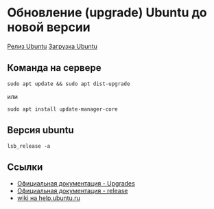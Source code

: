 # Обновление (upgrade) Ubuntu до новой версии

[Релиз Ubuntu](https://wiki.ubuntu.com/BionicBeaver/ReleaseNotes?)
[Загрузка Ubuntu](https://ubuntu.com/download/server)

## Команда на сервере
```
sudo apt update && sudo apt dist-upgrade
```
или
```
sudo apt install update-manager-core
```

## Версия ubuntu
```
lsb_release -a
```

## Ссылки
- [Официальная документация - Upgrades](https://help.ubuntu.com/community/Upgrades)
- [Официальная документация - release](https://help.ubuntu.com/community/CheckingYourUbuntuVersion)
- [wiki на help.ubuntu.ru](https://help.ubuntu.ru/wiki/%D1%80%D1%83%D0%BA%D0%BE%D0%B2%D0%BE%D0%B4%D1%81%D1%82%D0%B2%D0%BE_%D0%BF%D0%BE_ubuntu_server/%D1%83%D1%81%D1%82%D0%B0%D0%BD%D0%BE%D0%B2%D0%BA%D0%B0/%D0%BE%D0%B1%D0%BD%D0%BE%D0%B2%D0%BB%D0%B5%D0%BD%D0%B8%D0%B5)
